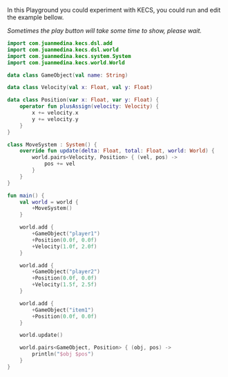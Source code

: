 <script src="https://unpkg.com/kotlin-playground@1" data-selector="code" data-server="https://kotlin-compiler-server.herokuapp.com/"></script>

In this Playground you could experiment with KECS, you could run and edit the example bellow.

_Sometimes the play button will take some time to show, please wait._

```kotlin
import com.juanmedina.kecs.dsl.add
import com.juanmedina.kecs.dsl.world
import com.juanmedina.kecs.system.System
import com.juanmedina.kecs.world.World

data class GameObject(val name: String)

data class Velocity(val x: Float, val y: Float)

data class Position(var x: Float, var y: Float) {
    operator fun plusAssign(velocity: Velocity) {
        x += velocity.x
        y += velocity.y
    }
}

class MoveSystem : System() {
    override fun update(delta: Float, total: Float, world: World) {
        world.pairs<Velocity, Position> { (vel, pos) ->
            pos += vel
        }
    }
}

fun main() {
    val world = world {
        +MoveSystem()
    }

    world.add {
        +GameObject("player1")
        +Position(0.0f, 0.0f)
        +Velocity(1.0f, 2.0f)
    }

    world.add {
        +GameObject("player2")
        +Position(0.0f, 0.0f)
        +Velocity(1.5f, 2.5f)
    }

    world.add {
        +GameObject("item1")
        +Position(0.0f, 0.0f)
    }

    world.update()

    world.pairs<GameObject, Position> { (obj, pos) ->
    	println("$obj $pos")
    }
}

```
